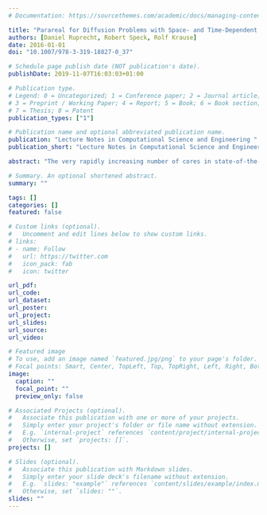 ```yaml
---
# Documentation: https://sourcethemes.com/academic/docs/managing-content/

title: "Parareal for Diffusion Problems with Space- and Time-Dependent Coefficients"
authors: [Daniel Ruprecht, Robert Speck, Rolf Krause]
date: 2016-01-01
doi: "10.1007/978-3-319-18827-0_37"

# Schedule page publish date (NOT publication's date).
publishDate: 2019-11-07T16:03:03+01:00

# Publication type.
# Legend: 0 = Uncategorized; 1 = Conference paper; 2 = Journal article;
# 3 = Preprint / Working Paper; 4 = Report; 5 = Book; 6 = Book section;
# 7 = Thesis; 8 = Patent
publication_types: ["1"]

# Publication name and optional abbreviated publication name.
publication: "Lecture Notes in Computational Science and Engineering "
publication_short: "Lecture Notes in Computational Science and Engineering "

abstract: "The very rapidly increasing number of cores in state-of-the-art supercomputers fuels both the need for and the interest in novel numerical algorithms inherently designed to feature concurrency. In addition to the mature field of space-parallel approaches (e.g. domain decomposition techniques), time-parallel methods that allow concurrency along the temporal dimension are now an increasingly active field of research, although first ideas, like in [12], go back several decades. A prominent and widely studied algorithm in this area is Parareal, introduced in [10], which has the advantage that one can couple and reuse classical time-stepping schemes in an iterative fashion to parallelize in time. However, there also exist a number of other approaches, e.g. the “parallel implicit time algorithm” (PITA) from [5], the “parallel full approximation scheme in space and time” (PFASST) from [4] or “revisionist integral deferred corrections” (RIDC) from [3] to name a few. Parareal in particular and temporal parallelism in general has been considered early as an addition to spatial parallelism in order to extend strong scaling limits, see [11]. Efficacy of this approach in large-scale parallel simulations on hundreds of thousands of cores has been demonstrated for the PFASST algorithm in [14]."

# Summary. An optional shortened abstract.
summary: ""

tags: []
categories: []
featured: false

# Custom links (optional).
#   Uncomment and edit lines below to show custom links.
# links:
# - name: Follow
#   url: https://twitter.com
#   icon_pack: fab
#   icon: twitter

url_pdf:
url_code:
url_dataset:
url_poster:
url_project:
url_slides:
url_source:
url_video:

# Featured image
# To use, add an image named `featured.jpg/png` to your page's folder. 
# Focal points: Smart, Center, TopLeft, Top, TopRight, Left, Right, BottomLeft, Bottom, BottomRight.
image:
  caption: ""
  focal_point: ""
  preview_only: false

# Associated Projects (optional).
#   Associate this publication with one or more of your projects.
#   Simply enter your project's folder or file name without extension.
#   E.g. `internal-project` references `content/project/internal-project/index.md`.
#   Otherwise, set `projects: []`.
projects: []

# Slides (optional).
#   Associate this publication with Markdown slides.
#   Simply enter your slide deck's filename without extension.
#   E.g. `slides: "example"` references `content/slides/example/index.md`.
#   Otherwise, set `slides: ""`.
slides: ""
---
```

